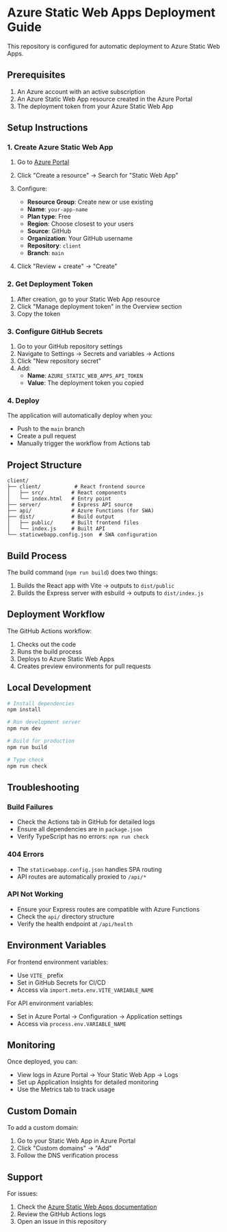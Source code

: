# Azure Static Web Apps Deployment Guide

This repository is configured for automatic deployment to Azure Static Web Apps.

## Prerequisites

1. An Azure account with an active subscription
2. An Azure Static Web App resource created in the Azure Portal
3. The deployment token from your Azure Static Web App

## Setup Instructions

### 1. Create Azure Static Web App

1. Go to [Azure Portal](https://portal.azure.com)
2. Click "Create a resource" → Search for "Static Web App"
3. Configure:
   - **Resource Group**: Create new or use existing
   - **Name**: `your-app-name`
   - **Plan type**: Free
   - **Region**: Choose closest to your users
   - **Source**: GitHub
   - **Organization**: Your GitHub username
   - **Repository**: `client`
   - **Branch**: `main`

4. Click "Review + create" → "Create"

### 2. Get Deployment Token

1. After creation, go to your Static Web App resource
2. Click "Manage deployment token" in the Overview section
3. Copy the token

### 3. Configure GitHub Secrets

1. Go to your GitHub repository settings
2. Navigate to Settings → Secrets and variables → Actions
3. Click "New repository secret"
4. Add:
   - **Name**: `AZURE_STATIC_WEB_APPS_API_TOKEN`
   - **Value**: The deployment token you copied

### 4. Deploy

The application will automatically deploy when you:
- Push to the `main` branch
- Create a pull request
- Manually trigger the workflow from Actions tab

## Project Structure

```
client/
├── client/           # React frontend source
│   ├── src/         # React components
│   └── index.html   # Entry point
├── server/          # Express API source
├── api/             # Azure Functions (for SWA)
├── dist/            # Build output
│   ├── public/      # Built frontend files
│   └── index.js     # Built API
└── staticwebapp.config.json  # SWA configuration
```

## Build Process

The build command (`npm run build`) does two things:
1. Builds the React app with Vite → outputs to `dist/public`
2. Builds the Express server with esbuild → outputs to `dist/index.js`

## Deployment Workflow

The GitHub Actions workflow:
1. Checks out the code
2. Runs the build process
3. Deploys to Azure Static Web Apps
4. Creates preview environments for pull requests

## Local Development

```bash
# Install dependencies
npm install

# Run development server
npm run dev

# Build for production
npm run build

# Type check
npm run check
```

## Troubleshooting

### Build Failures
- Check the Actions tab in GitHub for detailed logs
- Ensure all dependencies are in `package.json`
- Verify TypeScript has no errors: `npm run check`

### 404 Errors
- The `staticwebapp.config.json` handles SPA routing
- API routes are automatically proxied to `/api/*`

### API Not Working
- Ensure your Express routes are compatible with Azure Functions
- Check the `api/` directory structure
- Verify the health endpoint at `/api/health`

## Environment Variables

For frontend environment variables:
- Use `VITE_` prefix
- Set in GitHub Secrets for CI/CD
- Access via `import.meta.env.VITE_VARIABLE_NAME`

For API environment variables:
- Set in Azure Portal → Configuration → Application settings
- Access via `process.env.VARIABLE_NAME`

## Monitoring

Once deployed, you can:
- View logs in Azure Portal → Your Static Web App → Logs
- Set up Application Insights for detailed monitoring
- Use the Metrics tab to track usage

## Custom Domain

To add a custom domain:
1. Go to your Static Web App in Azure Portal
2. Click "Custom domains" → "Add"
3. Follow the DNS verification process

## Support

For issues:
1. Check the [Azure Static Web Apps documentation](https://docs.microsoft.com/azure/static-web-apps/)
2. Review the GitHub Actions logs
3. Open an issue in this repository